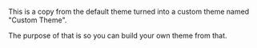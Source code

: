 This is a copy from the default theme turned into a custom theme named "Custom Theme". 

The purpose of that is so you can build your own theme from that.
